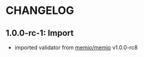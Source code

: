 # CHANGELOG

## 1.0.0-rc-1: Import

* imported validator from [memio/memio](http://github.com/memio/memio) v1.0.0-rc8
